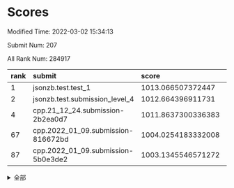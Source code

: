 # Scores

Modified Time: 2022-03-02 15:34:13

Submit Num: 207

All Rank Num: 284917

| rank |               submit               |       score        |       sigma        | pk_num |
| :--- | :--------------------------------- | :----------------- | :----------------- | :----- |
| 1    | jsonzb.test.test_1                 | 1013.066507372447  | 0.8149000181667287 | 5502   |
| 2    | jsonzb.test.submission_level_4     | 1012.664396911731  | 0.8167345552491082 | 5508   |
| 4    | cpp.21_12_24.submission-2b2ea0d7   | 1011.8637300336383 | 0.7823254403199684 | 5509   |
| 67   | cpp.2022_01_09.submission-816672bd | 1004.0254183332008 | 0.7167089565998083 | 5505   |
| 87   | cpp.2022_01_09.submission-5b0e3de2 | 1003.1345546571272 | 0.7130657899363064 | 5504   |


<details>
<summary>全部</summary>

| rank |                 submit                 |       score        |       sigma        | pk_num |
| :--- | :------------------------------------- | :----------------- | :----------------- | :----- |
| 1    | jsonzb.test.test_1                     | 1013.066507372447  | 0.8149000181667287 | 5502   |
| 2    | jsonzb.test.submission_level_4         | 1012.664396911731  | 0.8167345552491082 | 5508   |
| 3    | gobigger.level_3.submission_level_3_10 | 1012.5203212391824 | 0.782310902499876  | 5505   |
| 4    | cpp.21_12_24.submission-2b2ea0d7       | 1011.8637300336383 | 0.7823254403199684 | 5509   |
| 5    | gobigger.level_3.submission_level_3_8  | 1011.5106723975722 | 0.7847626740199144 | 5509   |
| 6    | gobigger.level_3.submission_level_3_19 | 1011.3549123407529 | 0.7664661134818751 | 5507   |
| 7    | gobigger.level_3.submission_level_3_15 | 1010.9666720021434 | 0.7656136575412494 | 5506   |
| 8    | gobigger.level_3.submission_level_3_12 | 1010.9496080410562 | 0.7784894345826746 | 5505   |
| 9    | gobigger.level_3.submission_level_3_38 | 1010.9344922491138 | 0.7824592005211678 | 5505   |
| 10   | gobigger.level_3.submission_level_3_42 | 1010.9338006519872 | 0.7567137530246835 | 5507   |
| 11   | gobigger.level_3.submission_level_3_16 | 1010.918646959973  | 0.7401743133193661 | 5509   |
| 12   | gobigger.level_3.submission_level_3_34 | 1010.9176104825345 | 0.7683589993791965 | 5506   |
| 13   | gobigger.level_3.submission_level_3_25 | 1010.8613856615859 | 0.7732193544379545 | 5504   |
| 14   | gobigger.level_3.submission_level_3_35 | 1010.8351313641858 | 0.7509631137957142 | 5510   |
| 15   | gobigger.level_3.submission_level_3_33 | 1010.7426588612241 | 0.754413187356172  | 5506   |
| 16   | gobigger.level_3.submission_level_3_44 | 1010.7333824395542 | 0.7734261001999173 | 5507   |
| 17   | gobigger.level_3.submission_level_3_40 | 1010.6273632788469 | 0.766877093571018  | 5507   |
| 18   | gobigger.level_3.submission_level_3_28 | 1010.6024428805599 | 0.7731139320641137 | 5508   |
| 19   | gobigger.level_3.submission_level_3_14 | 1010.6003911533664 | 0.74681941891412   | 5510   |
| 20   | gobigger.level_3.submission_level_3_1  | 1010.59738687137   | 0.7519668681372089 | 5504   |
| 21   | gobigger.level_3.submission_level_3_13 | 1010.5728078539919 | 0.7716516693396345 | 5508   |
| 22   | gobigger.level_3.submission_level_3_7  | 1010.5448283314897 | 0.7642868821715975 | 5509   |
| 23   | gobigger.level_3.submission_level_3_5  | 1010.4535685608772 | 0.7933682913394272 | 5506   |
| 24   | gobigger.level_3.submission_level_3_45 | 1010.4470091641485 | 0.7698505046435162 | 5509   |
| 25   | gobigger.level_3.submission_level_3_9  | 1010.4158488476463 | 0.774809757862311  | 5505   |
| 26   | gobigger.level_3.submission_level_3_20 | 1010.3148978760934 | 0.7652715993773377 | 5507   |
| 27   | gobigger.level_3.submission_level_3_39 | 1010.274594780309  | 0.7735224138697853 | 5506   |
| 28   | gobigger.level_3.submission_level_3_31 | 1010.1478626498675 | 0.7413398411740095 | 5504   |
| 29   | gobigger.level_3.submission_level_3_27 | 1010.1064157715692 | 0.7581185684451511 | 5504   |
| 30   | gobigger.level_3.submission_level_3_11 | 1009.9287738353387 | 0.771074367394477  | 5503   |
| 31   | gobigger.level_3.submission_level_3_32 | 1009.841839369315  | 0.749064277328932  | 5506   |
| 32   | gobigger.level_3.submission_level_3_47 | 1009.8376892275448 | 0.7513909288149254 | 5506   |
| 33   | gobigger.level_3.submission_level_3_48 | 1009.796324120266  | 0.7507433978444598 | 5505   |
| 34   | gobigger.level_3.submission_level_3_36 | 1009.6942313872274 | 0.7506257011384708 | 5507   |
| 35   | gobigger.level_3.submission_level_3_24 | 1009.670530582199  | 0.7551652823045693 | 5509   |
| 36   | gobigger.level_3.submission_level_3_26 | 1009.6672503345462 | 0.7480701851844177 | 5508   |
| 37   | gobigger.level_3.submission_level_3_29 | 1009.6394215045616 | 0.7639388428133926 | 5500   |
| 38   | gobigger.level_3.submission_level_3_43 | 1009.5897392153876 | 0.7443342311486365 | 5511   |
| 39   | gobigger.level_3.submission_level_3_41 | 1009.4630876696069 | 0.7402926983426281 | 5506   |
| 40   | gobigger.level_3.submission_level_3_23 | 1009.4067557276878 | 0.7551112620642187 | 5506   |
| 41   | gobigger.level_3.submission_level_3_49 | 1009.4008671924497 | 0.7411354728946644 | 5507   |
| 42   | gobigger.level_3.submission_level_3_2  | 1009.3791071442382 | 0.7282354246680269 | 5506   |
| 43   | gobigger.level_3.submission_level_3_0  | 1009.319653676054  | 0.7571054125858598 | 5499   |
| 44   | gobigger.level_3.submission_level_3_30 | 1009.186312425434  | 0.7679687043512887 | 5503   |
| 45   | gobigger.level_3.submission_level_3_4  | 1009.0991892900086 | 0.7635140389050873 | 5505   |
| 46   | gobigger.level_3.submission_level_3_3  | 1009.0230859078102 | 0.7491794338565495 | 5506   |
| 47   | gobigger.level_3.submission_level_3_22 | 1008.9666007232872 | 0.7661270370834443 | 5505   |
| 48   | gobigger.level_3.submission_level_3_18 | 1008.8598577473837 | 0.7469924406525321 | 5501   |
| 49   | gobigger.level_3.submission_level_3_21 | 1008.7383264649659 | 0.7745008595010793 | 5506   |
| 50   | gobigger.level_3.submission_level_3_46 | 1008.5574642932418 | 0.7417030199974886 | 5507   |
| 51   | gobigger.level_3.submission_level_3_37 | 1008.4357683934204 | 0.7387400530168188 | 5504   |
| 52   | gobigger.level_3.submission_level_3_6  | 1008.3862627629672 | 0.7286995559164087 | 5503   |
| 53   | gobigger.level_3.submission_level_3_17 | 1008.1957461221068 | 0.7396461785733085 | 5506   |
| 54   | gobigger.level_1.submission_level_1_49 | 1004.9864491771623 | 0.7233757248089424 | 5503   |
| 55   | gobigger.level_1.submission_level_1_39 | 1004.8475922186177 | 0.7218320459719291 | 5502   |
| 56   | gobigger.level_1.submission_level_1_38 | 1004.7913334379849 | 0.726212825508355  | 5508   |
| 57   | gobigger.level_1.submission_level_1_43 | 1004.7571247912281 | 0.7204604731927765 | 5502   |
| 58   | gobigger.level_1.submission_level_1_16 | 1004.5492179285661 | 0.7360085203808525 | 5505   |
| 59   | gobigger.level_1.submission_level_1_22 | 1004.4749017359094 | 0.7214394956977658 | 5502   |
| 60   | gobigger.level_1.submission_level_1_33 | 1004.421749005413  | 0.6998681711688044 | 5511   |
| 61   | gobigger.level_1.submission_level_1_4  | 1004.3841847646976 | 0.7149098226121335 | 5502   |
| 62   | gobigger.level_1.submission_level_1_5  | 1004.2632741833494 | 0.7261491422804807 | 5504   |
| 63   | gobigger.level_1.submission_level_1_31 | 1004.2432882151456 | 0.7106601036052033 | 5504   |
| 64   | gobigger.level_1.submission_level_1_12 | 1004.1992544141401 | 0.7204944114562903 | 5501   |
| 65   | gobigger.level_1.submission_level_1_27 | 1004.0604636609652 | 0.72662078334998   | 5504   |
| 66   | gobigger.level_1.submission_level_1_26 | 1004.0256161096423 | 0.726907365037196  | 5504   |
| 67   | cpp.2022_01_09.submission-816672bd     | 1004.0254183332008 | 0.7167089565998083 | 5505   |
| 68   | gobigger.level_1.submission_level_1_24 | 1003.9754324509469 | 0.7184593206034929 | 5508   |
| 69   | gobigger.level_1.submission_level_1_14 | 1003.9562045134018 | 0.7166791938056836 | 5504   |
| 70   | gobigger.level_1.submission_level_1_23 | 1003.8993355481093 | 0.7289966373117268 | 5507   |
| 71   | gobigger.level_1.submission_level_1_11 | 1003.8592539049455 | 0.7303230787435041 | 5505   |
| 72   | gobigger.level_1.submission_level_1_18 | 1003.8427299031322 | 0.7246826342076714 | 5506   |
| 73   | gobigger.level_1.submission_level_1_48 | 1003.8202829827184 | 0.7115037743395933 | 5505   |
| 74   | gobigger.level_1.submission_level_1_17 | 1003.8107030091153 | 0.7375147995550063 | 5506   |
| 75   | gobigger.level_1.submission_level_1_30 | 1003.8063459537954 | 0.7222087162469725 | 5504   |
| 76   | gobigger.level_1.submission_level_1_20 | 1003.8062866716366 | 0.7126364726495944 | 5507   |
| 77   | gobigger.level_1.submission_level_1_19 | 1003.786274629496  | 0.7327660575807885 | 5499   |
| 78   | gobigger.level_1.submission_level_1_13 | 1003.7041160802171 | 0.7175861886889526 | 5506   |
| 79   | gobigger.level_1.submission_level_1_46 | 1003.6830046073707 | 0.7203044664043556 | 5506   |
| 80   | gobigger.level_1.submission_level_1_37 | 1003.5940700271415 | 0.7191552644795357 | 5507   |
| 81   | gobigger.level_1.submission_level_1_47 | 1003.5751035625601 | 0.7085855425485049 | 5504   |
| 82   | gobigger.level_1.submission_level_1_8  | 1003.5039646310765 | 0.7087718394045677 | 5505   |
| 83   | gobigger.level_1.submission_level_1_7  | 1003.3274246934188 | 0.7242197494086111 | 5506   |
| 84   | gobigger.level_1.submission_level_1_25 | 1003.1970938162773 | 0.711237991205625  | 5511   |
| 85   | gobigger.level_1.submission_level_1_0  | 1003.1751969671354 | 0.7211010458365383 | 5506   |
| 86   | gobigger.level_1.submission_level_1_28 | 1003.1422347028653 | 0.7201982162731185 | 5503   |
| 87   | cpp.2022_01_09.submission-5b0e3de2     | 1003.1345546571272 | 0.7130657899363064 | 5504   |
| 88   | gobigger.level_1.submission_level_1_10 | 1003.0918787702882 | 0.7180209146759374 | 5506   |
| 89   | gobigger.level_1.submission_level_1_44 | 1003.0414639670904 | 0.721627029086786  | 5505   |
| 90   | gobigger.level_1.submission_level_1_6  | 1002.9880525499511 | 0.7157447973880637 | 5501   |
| 91   | gobigger.level_1.submission_level_1_2  | 1002.9315543929739 | 0.7220093342136124 | 5505   |
| 92   | gobigger.level_1.submission_level_1_9  | 1002.9173477901303 | 0.7171361081240197 | 5502   |
| 93   | gobigger.level_1.submission_level_1_36 | 1002.9080832885255 | 0.7085111003097497 | 5506   |
| 94   | gobigger.level_1.submission_level_1_15 | 1002.8559168351533 | 0.710732024024254  | 5504   |
| 95   | gobigger.level_1.submission_level_1_1  | 1002.8211638057012 | 0.7210469102750561 | 5512   |
| 96   | gobigger.level_1.submission_level_1_32 | 1002.8024725784554 | 0.71067303298592   | 5505   |
| 97   | gobigger.level_1.submission_level_1_40 | 1002.6135221480897 | 0.7142752321917029 | 5508   |
| 98   | gobigger.level_1.submission_level_1_21 | 1002.6000160774895 | 0.7257737471496445 | 5502   |
| 99   | gobigger.level_1.submission_level_1_42 | 1002.5269619281825 | 0.718858978297979  | 5507   |
| 100  | gobigger.level_1.submission_level_1_45 | 1002.4809612906673 | 0.7224555707177566 | 5507   |
| 101  | gobigger.level_1.submission_level_1_35 | 1002.4376411615516 | 0.7135722448333539 | 5504   |
| 102  | gobigger.level_1.submission_level_1_41 | 1002.4075850310691 | 0.70992952837714   | 5505   |
| 103  | gobigger.level_1.submission_level_1_29 | 1002.3268913381107 | 0.7232092758158895 | 5504   |
| 104  | gobigger.level_1.submission_level_1_3  | 1002.0517359990364 | 0.7234862980320271 | 5506   |
| 105  | gobigger.level_1.submission_level_1_34 | 1001.7302078541139 | 0.7099873524616184 | 5505   |
| 106  | gobigger.random.submission_random_39   | 997.9280255766381  | 0.7031499006568706 | 5503   |
| 107  | gobigger.random.submission_random_13   | 997.1138540530079  | 0.7097613700521163 | 5508   |
| 108  | gobigger.random.submission_random_43   | 996.7348663670376  | 0.7062811412143994 | 5503   |
| 109  | gobigger.random.submission_random_0    | 996.6801200368938  | 0.7111768341525772 | 5507   |
| 110  | gobigger.random.submission_random_45   | 996.6774931283311  | 0.7107766648618212 | 5506   |
| 111  | gobigger.random.submission_random_44   | 996.6619364569937  | 0.7189584593749606 | 5508   |
| 112  | gobigger.random.submission_random_18   | 996.6565383601269  | 0.7067687667178646 | 5505   |
| 113  | gobigger.random.submission_random_40   | 996.6252407309908  | 0.7072318767297123 | 5507   |
| 114  | gobigger.random.submission_random_34   | 996.6147805210131  | 0.7078652439329469 | 5507   |
| 115  | gobigger.random.submission_random_9    | 996.4688000869164  | 0.7222784798441138 | 5504   |
| 116  | gobigger.random.submission_random_5    | 996.3464503228129  | 0.7091746789328786 | 5503   |
| 117  | gobigger.random.submission_random_10   | 996.3224530461961  | 0.7188945986871403 | 5504   |
| 118  | gobigger.random.submission_random_19   | 996.3133489639723  | 0.7026842285220186 | 5505   |
| 119  | gobigger.random.submission_random_24   | 996.2987363250497  | 0.7194292798929469 | 5506   |
| 120  | gobigger.random.submission_random_15   | 996.2703718415914  | 0.7189217903582572 | 5503   |
| 121  | gobigger.random.submission_random_11   | 996.183770900116   | 0.7032880815542906 | 5506   |
| 122  | gobigger.random.submission_random_4    | 996.1535410878391  | 0.7170839263773541 | 5506   |
| 123  | gobigger.random.submission_random_22   | 996.103919218117   | 0.7180181292846096 | 5502   |
| 124  | gobigger.random.submission_random_12   | 996.0834966373112  | 0.7050598242776478 | 5509   |
| 125  | gobigger.random.submission_random_29   | 996.0506850861584  | 0.7129804515696412 | 5506   |
| 126  | gobigger.random.submission_random_31   | 996.0223670601567  | 0.7124750054685819 | 5504   |
| 127  | gobigger.random.submission_random_33   | 995.9582875015493  | 0.7158103171070545 | 5502   |
| 128  | gobigger.random.submission_random_17   | 995.9480966322317  | 0.7095972436697597 | 5504   |
| 129  | gobigger.random.submission_random_48   | 995.9052487425968  | 0.7191420409940763 | 5507   |
| 130  | gobigger.random.submission_random_30   | 995.8699600439151  | 0.7141431978777303 | 5510   |
| 131  | gobigger.random.submission_random_16   | 995.8403312077221  | 0.7092922870926799 | 5508   |
| 132  | gobigger.random.submission_random_37   | 995.8189854435212  | 0.7154895347877401 | 5506   |
| 133  | gobigger.random.submission_random_3    | 995.8028536088589  | 0.7019589429033674 | 5505   |
| 134  | gobigger.random.submission_random_2    | 995.7875237304919  | 0.6993557004714215 | 5507   |
| 135  | gobigger.random.submission_random_8    | 995.7869322468873  | 0.7120423470585104 | 5508   |
| 136  | gobigger.random.submission_random_7    | 995.6882541234071  | 0.7099806531988113 | 5499   |
| 137  | gobigger.random.submission_random_46   | 995.6081466553708  | 0.7142286526902811 | 5509   |
| 138  | gobigger.random.submission_random_38   | 995.5895457490466  | 0.717392012466483  | 5503   |
| 139  | gobigger.random.submission_random_36   | 995.5528333205679  | 0.708393386389891  | 5502   |
| 140  | gobigger.random.submission_random_49   | 995.5328014758039  | 0.7151010443306233 | 5504   |
| 141  | gobigger.random.submission_random_14   | 995.5274988310961  | 0.6994719058433622 | 5506   |
| 142  | gobigger.random.submission_random_20   | 995.5240174437723  | 0.7122832294103157 | 5506   |
| 143  | gobigger.random.submission_random_26   | 995.3904651386694  | 0.7099104749922495 | 5504   |
| 144  | gobigger.random.submission_random_47   | 995.3345529079571  | 0.709971493931116  | 5505   |
| 145  | gobigger.level_2.submission_level_2_24 | 995.3279727777069  | 0.7283804769185245 | 5508   |
| 146  | gobigger.random.submission_random_28   | 995.3159823577389  | 0.7054132891047344 | 5498   |
| 147  | gobigger.random.submission_random_41   | 995.3017396886405  | 0.7002548203428283 | 5502   |
| 148  | gobigger.random.submission_random_42   | 995.2398682285345  | 0.7181729260745795 | 5509   |
| 149  | gobigger.random.submission_random_27   | 995.2173954011423  | 0.7062176923580994 | 5509   |
| 150  | gobigger.random.submission_random_25   | 995.2027155930825  | 0.7070677444567646 | 5505   |
| 151  | gobigger.random.submission_random_6    | 995.0611001349292  | 0.7163028998385563 | 5509   |
| 152  | gobigger.random.submission_random_32   | 995.0295707366373  | 0.7137229436689986 | 5510   |
| 153  | gobigger.random.submission_random_23   | 994.8773504199755  | 0.7153621620635936 | 5506   |
| 154  | gobigger.random.submission_random_1    | 994.5388586862667  | 0.7122300485586395 | 5508   |
| 155  | gobigger.random.submission_random_21   | 994.4437459472467  | 0.7202561224965185 | 5500   |
| 156  | gobigger.random.submission_random_35   | 994.2948650987939  | 0.7309769175785551 | 5506   |
| 157  | gobigger.level_2.submission_level_2_23 | 993.2633492212051  | 0.7456540990163973 | 5509   |
| 158  | gobigger.level_2.submission_level_2_19 | 993.1628141851277  | 0.7423129581968708 | 5505   |
| 159  | gobigger.level_2.submission_level_2_21 | 993.0335174907435  | 0.7349073515623566 | 5504   |
| 160  | gobigger.level_2.submission_level_2_11 | 992.9939729629258  | 0.7338673816492542 | 5505   |
| 161  | gobigger.level_2.submission_level_2_27 | 992.9053998981847  | 0.7447533253740684 | 5509   |
| 162  | gobigger.level_2.submission_level_2_18 | 992.8713264877555  | 0.7311748831889114 | 5507   |
| 163  | gobigger.level_2.submission_level_2_20 | 992.8530577989666  | 0.7412972398238835 | 5511   |
| 164  | gobigger.level_2.submission_level_2_41 | 992.7224245844836  | 0.7483448037824922 | 5505   |
| 165  | gobigger.level_2.submission_level_2_6  | 992.7110891839671  | 0.7468977114623391 | 5504   |
| 166  | gobigger.level_2.submission_level_2_17 | 992.5327759538214  | 0.7547118953953056 | 5507   |
| 167  | gobigger.level_2.submission_level_2_25 | 992.4866894228542  | 0.7651311696995005 | 5507   |
| 168  | gobigger.level_2.submission_level_2_3  | 992.4749023669885  | 0.7325543926170895 | 5508   |
| 169  | gobigger.level_2.submission_level_2_10 | 992.457952232337   | 0.7340669692198092 | 5507   |
| 170  | gobigger.level_2.submission_level_2_4  | 992.4228376625567  | 0.7526032622543963 | 5508   |
| 171  | gobigger.level_2.submission_level_2_49 | 992.3886567466321  | 0.74812409390832   | 5503   |
| 172  | gobigger.level_2.submission_level_2_2  | 992.3536071693991  | 0.7346905462646384 | 5506   |
| 173  | gobigger.level_2.submission_level_2_8  | 992.3441279078355  | 0.7297379938452591 | 5506   |
| 174  | gobigger.level_2.submission_level_2_30 | 992.3319260510218  | 0.7295062743794265 | 5504   |
| 175  | gobigger.level_2.submission_level_2_12 | 992.3146155895992  | 0.754776631516572  | 5502   |
| 176  | gobigger.level_2.submission_level_2_37 | 992.2710766531801  | 0.7424650615709545 | 5503   |
| 177  | gobigger.level_2.submission_level_2_0  | 992.2468967952497  | 0.7527138819519598 | 5507   |
| 178  | gobigger.level_2.submission_level_2_29 | 992.1942817036442  | 0.7333757595737265 | 5509   |
| 179  | gobigger.level_2.submission_level_2_45 | 992.1628877297242  | 0.7620112753797333 | 5507   |
| 180  | gobigger.level_2.submission_level_2_47 | 992.0853587218893  | 0.7252957072388303 | 5504   |
| 181  | gobigger.level_2.submission_level_2_32 | 992.0558107093074  | 0.7629042119839778 | 5499   |
| 182  | gobigger.level_2.submission_level_2_35 | 992.0369902470204  | 0.7501725162012955 | 5505   |
| 183  | gobigger.level_2.submission_level_2_48 | 992.0327266587545  | 0.7319969960696778 | 5504   |
| 184  | gobigger.level_2.submission_level_2_15 | 991.8867082412945  | 0.7323901701255379 | 5507   |
| 185  | gobigger.level_2.submission_level_2_22 | 991.8237624260352  | 0.7467515448055746 | 5503   |
| 186  | gobigger.level_2.submission_level_2_36 | 991.7698813448535  | 0.7559609206569784 | 5508   |
| 187  | gobigger.level_2.submission_level_2_9  | 991.7227155251351  | 0.7458415640948892 | 5508   |
| 188  | gobigger.level_2.submission_level_2_34 | 991.5916272232657  | 0.7546493403856005 | 5510   |
| 189  | gobigger.level_2.submission_level_2_7  | 991.58213547898    | 0.7545382356435238 | 5505   |
| 190  | gobigger.level_2.submission_level_2_40 | 991.5429619516854  | 0.7555635870105578 | 5509   |
| 191  | gobigger.level_2.submission_level_2_1  | 991.4560841839321  | 0.7616421425058961 | 5504   |
| 192  | gobigger.level_2.submission_level_2_42 | 991.4492905559956  | 0.7435923097020514 | 5506   |
| 193  | gobigger.level_2.submission_level_2_13 | 991.3855268157312  | 0.7423655751817057 | 5506   |
| 194  | gobigger.level_2.submission_level_2_28 | 991.2851351869406  | 0.7414086246179684 | 5504   |
| 195  | gobigger.level_2.submission_level_2_33 | 991.2274248066014  | 0.7528442052004819 | 5505   |
| 196  | gobigger.level_2.submission_level_2_38 | 991.2038144494577  | 0.7559716094193727 | 5507   |
| 197  | gobigger.level_2.submission_level_2_39 | 990.9384411867371  | 0.7539792911328049 | 5509   |
| 198  | gobigger.level_2.submission_level_2_46 | 990.9347611552723  | 0.7694250666149    | 5506   |
| 199  | gobigger.level_2.submission_level_2_44 | 990.7067419166749  | 0.7891529442512372 | 5506   |
| 200  | gobigger.level_2.submission_level_2_14 | 990.6232512549988  | 0.7621150323182578 | 5507   |
| 201  | gobigger.level_2.submission_level_2_16 | 990.5876057286847  | 0.7447970035925391 | 5508   |
| 202  | gobigger.level_2.submission_level_2_5  | 990.557987943094   | 0.7500016245298304 | 5510   |
| 203  | gobigger.level_2.submission_level_2_26 | 990.4487235965238  | 0.7596469132664607 | 5504   |
| 204  | gobigger.level_2.submission_level_2_31 | 990.4413368337471  | 0.7558038761810768 | 5504   |
| 205  | gobigger.level_2.submission_level_2_43 | 990.069831260478   | 0.7555665105828516 | 5509   |
| 206  | gobigger.none.submission_none_0        | 976.9776501743372  | 1.323122415490793  | 5509   |
| 207  | gobigger.none.submission_none_1        | 975.4275835956905  | 1.540711592688001  | 5508   |

</details>